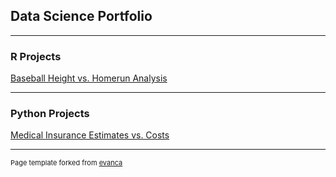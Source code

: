 ## Data Science Portfolio

---

### R Projects

[Baseball Height vs. Homerun Analysis]([/sample_page](https://docs.google.com/presentation/d/1XGhW7SjzQQ5Aa7sspCoQ7zDgOYeQ7O2YBFF9NICYoXY/edit?usp=sharing))


---
### Python Projects

[Medical Insurance Estimates vs. Costs](/pdf/sample_presentation.pdf)



---
<p style="font-size:11px">Page template forked from <a href="https://github.com/evanca/quick-portfolio">evanca</a></p>
<!-- Remove above link if you don't want to attibute -->
